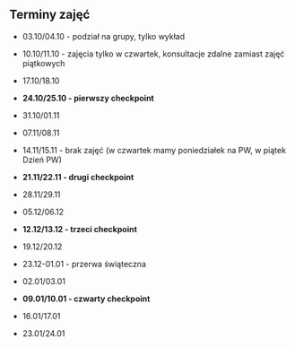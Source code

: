 ## Terminy zajęć
- 03.10/04.10 - podział na grupy, tylko wykład

- 10.10/11.10 - zajęcia tylko w czwartek, konsultacje zdalne zamiast zajęć piątkowych

- 17.10/18.10

- **24.10/25.10 - pierwszy checkpoint**

- 31.10/01.11

- 07.11/08.11

- 14.11/15.11 - brak zajęć (w czwartek mamy poniedziałek na PW, w piątek Dzień PW)

- **21.11/22.11 - drugi checkpoint**

- 28.11/29.11

- 05.12/06.12

- **12.12/13.12 - trzeci checkpoint**

- 19.12/20.12

- 23.12-01.01 - przerwa świąteczna

- 02.01/03.01

- **09.01/10.01 - czwarty checkpoint**

- 16.01/17.01

- 23.01/24.01
